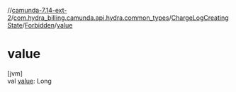 //[camunda-7.14-ext-2](../../../../index.md)/[com.hydra_billing.camunda.api.hydra.common_types](../../index.md)/[ChargeLogCreatingState](../index.md)/[Forbidden](index.md)/[value](value.md)

# value

[jvm]\
val [value](value.md): Long
